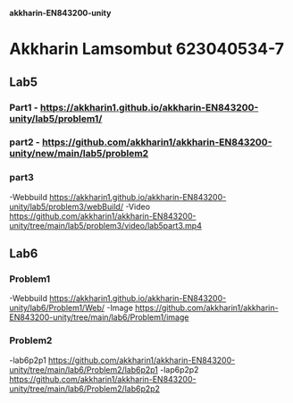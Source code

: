 **akkharin-EN843200-unity**
 
# Akkharin Lamsombut 623040534-7

## Lab5
### Part1 - https://akkharin1.github.io/akkharin-EN843200-unity/lab5/problem1/
### part2 - https://github.com/akkharin1/akkharin-EN843200-unity/new/main/lab5/problem2
### part3 
-Webbuild https://akkharin1.github.io/akkharin-EN843200-unity/lab5/problem3/webBuild/
-Video https://github.com/akkharin1/akkharin-EN843200-unity/tree/main/lab5/problem3/video/lab5part3.mp4

## Lab6
### Problem1
-Webbuild https://akkharin1.github.io/akkharin-EN843200-unity/lab6/Problem1/Web/
-Image https://github.com/akkharin1/akkharin-EN843200-unity/tree/main/lab6/Problem1/image
### Problem2
-lab6p2p1 https://github.com/akkharin1/akkharin-EN843200-unity/tree/main/lab6/Problem2/lab6p2p1
-lap6p2p2 https://github.com/akkharin1/akkharin-EN843200-unity/tree/main/lab6/Problem2/lab6p2p2

